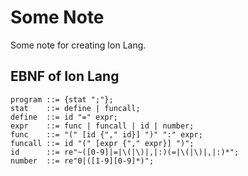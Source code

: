 # Some Note

Some note for creating Ion Lang.

## EBNF of Ion Lang

```ebnf
program ::= {stat ";"};
stat	::=	define | funcall;
define  ::= id "=" expr;
expr    ::= func | funcall | id | number;
func    ::= "(" [id {"," id}] ")" ":" expr;
funcall ::= id "(" [expr {"," expr}] ")";
id      ::= re"~([0-9]|=|\(|\)|,|:)(=|\(|\)|,|:)*";
number  ::= re"0|([1-9][0-9]*)";
```
